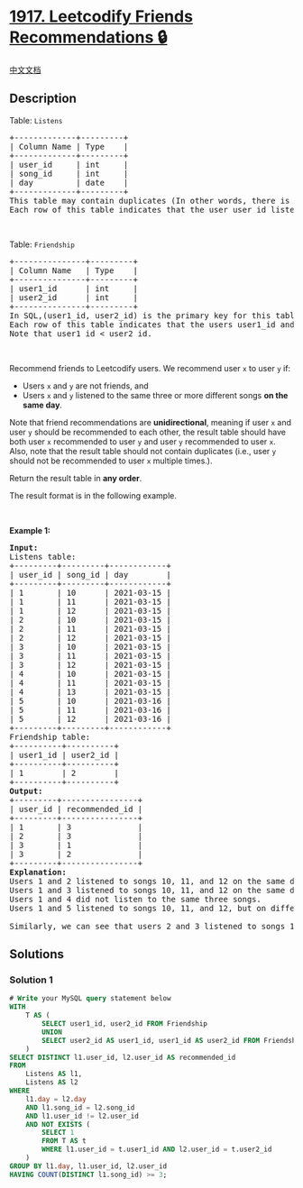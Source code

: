 # [1917. Leetcodify Friends Recommendations 🔒](https://leetcode.com/problems/leetcodify-friends-recommendations)

[中文文档](/solution/1900-1999/1917.Leetcodify%20Friends%20Recommendations/README.md)

<!-- tags:Database -->

## Description

<p>Table: <code>Listens</code></p>

<pre>
+-------------+---------+
| Column Name | Type    |
+-------------+---------+
| user_id     | int     |
| song_id     | int     |
| day         | date    |
+-------------+---------+
This table may contain duplicates (In other words, there is no primary key for this table in SQL).
Each row of this table indicates that the user user_id listened to the song song_id on the day day.
</pre>

<p>&nbsp;</p>

<p>Table: <code>Friendship</code></p>

<pre>
+---------------+---------+
| Column Name   | Type    |
+---------------+---------+
| user1_id      | int     |
| user2_id      | int     |
+---------------+---------+
In SQL,(user1_id, user2_id) is the primary key for this table.
Each row of this table indicates that the users user1_id and user2_id are friends.
Note that user1_id &lt; user2_id.
</pre>

<p>&nbsp;</p>

<p>Recommend friends to Leetcodify users. We recommend user <code>x</code> to user <code>y</code> if:</p>

<ul>
	<li>Users <code>x</code> and <code>y</code> are not friends, and</li>
	<li>Users <code>x</code> and <code>y</code> listened to the same three or more different songs <strong>on the same day</strong>.</li>
</ul>

<p>Note that friend recommendations are <strong>unidirectional</strong>, meaning if user <code>x</code> and user <code>y</code> should be recommended to each other, the result table should have both user <code>x</code> recommended to user <code>y</code> and user <code>y</code> recommended to user <code>x</code>. Also, note that the result table should not contain duplicates (i.e., user <code>y</code> should not be recommended to user <code>x</code> multiple times.).</p>

<p>Return the result table in <strong>any order</strong>.</p>

<p>The result format is in the following example.</p>

<p>&nbsp;</p>
<p><strong class="example">Example 1:</strong></p>

<pre>
<strong>Input:</strong> 
Listens table:
+---------+---------+------------+
| user_id | song_id | day        |
+---------+---------+------------+
| 1       | 10      | 2021-03-15 |
| 1       | 11      | 2021-03-15 |
| 1       | 12      | 2021-03-15 |
| 2       | 10      | 2021-03-15 |
| 2       | 11      | 2021-03-15 |
| 2       | 12      | 2021-03-15 |
| 3       | 10      | 2021-03-15 |
| 3       | 11      | 2021-03-15 |
| 3       | 12      | 2021-03-15 |
| 4       | 10      | 2021-03-15 |
| 4       | 11      | 2021-03-15 |
| 4       | 13      | 2021-03-15 |
| 5       | 10      | 2021-03-16 |
| 5       | 11      | 2021-03-16 |
| 5       | 12      | 2021-03-16 |
+---------+---------+------------+
Friendship table:
+----------+----------+
| user1_id | user2_id |
+----------+----------+
| 1        | 2        |
+----------+----------+
<strong>Output:</strong> 
+---------+----------------+
| user_id | recommended_id |
+---------+----------------+
| 1       | 3              |
| 2       | 3              |
| 3       | 1              |
| 3       | 2              |
+---------+----------------+
<strong>Explanation:</strong> 
Users 1 and 2 listened to songs 10, 11, and 12 on the same day, but they are already friends.
Users 1 and 3 listened to songs 10, 11, and 12 on the same day. Since they are not friends, we recommend them to each other.
Users 1 and 4 did not listen to the same three songs.
Users 1 and 5 listened to songs 10, 11, and 12, but on different days.

Similarly, we can see that users 2 and 3 listened to songs 10, 11, and 12 on the same day and are not friends, so we recommend them to each other.
</pre>

## Solutions

### Solution 1

<!-- tabs:start -->

```sql
# Write your MySQL query statement below
WITH
    T AS (
        SELECT user1_id, user2_id FROM Friendship
        UNION
        SELECT user2_id AS user1_id, user1_id AS user2_id FROM Friendship
    )
SELECT DISTINCT l1.user_id, l2.user_id AS recommended_id
FROM
    Listens AS l1,
    Listens AS l2
WHERE
    l1.day = l2.day
    AND l1.song_id = l2.song_id
    AND l1.user_id != l2.user_id
    AND NOT EXISTS (
        SELECT 1
        FROM T AS t
        WHERE l1.user_id = t.user1_id AND l2.user_id = t.user2_id
    )
GROUP BY l1.day, l1.user_id, l2.user_id
HAVING COUNT(DISTINCT l1.song_id) >= 3;
```

<!-- tabs:end -->

<!-- end -->
